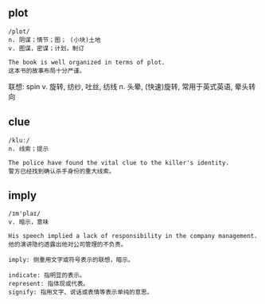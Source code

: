 ## plot
```
/plɒt/
n. 阴谋；情节；图； (小块)土地
v. 图谋，密谋；计划，制订

The book is well organized in terms of plot.
这本书的故事布局十分严谨。
```

联想: spin
v. 旋转, 纺纱, 吐丝, 纺线
n. 头晕, (快速)旋转, 常用于英式英语, 晕头转向

## clue
```
/kluː/
n. 线索；提示

The police have found the vital clue to the killer's identity.
警方已经找到确认杀手身份的重大线索。
```

## imply
```
/ɪm'plaɪ/
v. 暗示，意味

His speech implied a lack of responsibility in the company management.
他的演讲隐约透露出他对公司管理的不负责。

imply: 侧重用文字或符号表示的联想，暗示。

indicate: 指明显的表示。
represent: 指体现或代表。
signify: 指用文字、说话或表情等表示单纯的意思。
```